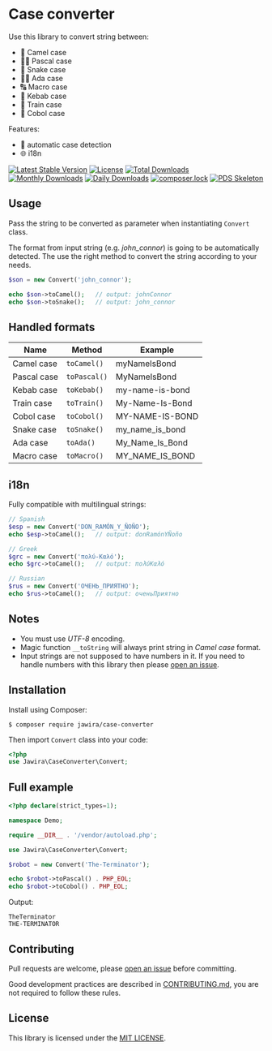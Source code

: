 Case converter 
==============

Use this library to convert string between:

* 🐪 Camel case
* 👨‍🏫 Pascal case
* 🐍 Snake case
* 👩‍🏫 Ada case
* 🔠 Macro case
* 🥙 Kebab case
* 🚆 Train case
* 🏦 Cobol case

Features:

* 🔁 automatic case detection
* 🌐 i18n

[![Latest Stable Version](https://poser.pugx.org/jawira/case-converter/v/stable)](https://packagist.org/packages/jawira/case-converter)
[![License](https://poser.pugx.org/jawira/case-converter/license)](https://packagist.org/packages/jawira/case-converter)
[![Total Downloads](https://poser.pugx.org/jawira/case-converter/downloads)](https://packagist.org/packages/jawira/case-converter)
[![Monthly Downloads](https://poser.pugx.org/jawira/case-converter/d/monthly)](https://packagist.org/packages/jawira/case-converter)
[![Daily Downloads](https://poser.pugx.org/jawira/case-converter/d/daily)](https://packagist.org/packages/jawira/case-converter)
[![composer.lock](https://poser.pugx.org/jawira/case-converter/composerlock)](https://packagist.org/packages/jawira/case-converter)
[![PDS Skeleton](https://img.shields.io/badge/pds-skeleton-blue.svg)](https://github.com/php-pds/skeleton)

Usage
-----

Pass the string to be converted as parameter when instantiating `Convert` class.

The format from input string (e.g. _john_connor_) is going to be automatically 
detected. The use the right method to convert the string according to your 
needs.  

```php
$son = new Convert('john_connor');

echo $son->toCamel();   // output: johnConnor
echo $son->toSnake();   // output: john_connor 
```

Handled formats
---------------

| Name          | Method        | Example           | 
| ------------- | ------------- | ----------------- |
| Camel case    | `toCamel()`   | myNameIsBond      |
| Pascal case   | `toPascal()`  | MyNameIsBond      |
| Kebab case    | `toKebab()`   | my-name-is-bond   |
| Train case    | `toTrain()`   | My-Name-Is-Bond   |
| Cobol case    | `toCobol()`   | MY-NAME-IS-BOND   |
| Snake case    | `toSnake()`   | my_name_is_bond   |
| Ada case      | `toAda()`     | My_Name_Is_Bond   |
| Macro case    | `toMacro()`   | MY_NAME_IS_BOND   |

i18n
----

Fully compatible with multilingual strings:

```php
// Spanish
$esp = new Convert('DON_RAMÓN_Y_ÑOÑO'); 
echo $esp->toCamel();   // output: donRamónYÑoño

// Greek
$grc = new Convert('πολύ-Καλό');          
echo $grc->toCamel();   // output: πολύΚαλό

// Russian
$rus = new Convert('ОЧЕНЬ_ПРИЯТНО');    
echo $rus->toCamel();   // output: оченьПриятно
```

Notes
-----

* You must use _UTF-8_ encoding.
* Magic function `__toString` will always print string in _Camel case_ format.
* Input strings are not supposed to have numbers in it. If you need to handle
numbers with this library then please [open an issue].

Installation
------------

Install using Composer:

```
$ composer require jawira/case-converter
```

Then import `Convert` class into your code:

```php
<?php
use Jawira\CaseConverter\Convert;
```

Full example
------------

```php
<?php declare(strict_types=1);

namespace Demo;

require __DIR__ . '/vendor/autoload.php';

use Jawira\CaseConverter\Convert;

$robot = new Convert('The-Terminator');

echo $robot->toPascal() . PHP_EOL;
echo $robot->toCobol() . PHP_EOL;
```

Output:

```
TheTerminator
THE-TERMINATOR
```

Contributing
------------

Pull requests are welcome, please [open an issue] before committing.

Good development practices are described in [CONTRIBUTING.md], you are not 
required to follow these rules.

License
-------

This library is licensed under the [MIT LICENSE](LICENSE.md).


[open an issue]: https://github.com/jawira/case-converter/issues/new
[CONTRIBUTING.md]: ./CONTRIBUTING.md
